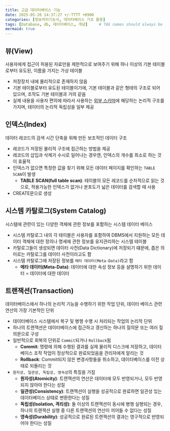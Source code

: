 ```yaml
---
title: 고급 데이터베이스 기능
date: 2025-05-26 14:37:27 +/-TTTT +0900
categories: [정보처리기능사, 데이터베이스 기초 활용]
tags: [Database, db, 데이터베이스, 개념]     # TAG names should always be lowercase
mermaid: true
---
```


## 뷰(View)
사용자에게 접근이 허용된 자료만을 제한적으로 보여주기 위해 하나 이상의 기본 테이블로부터 유도된, 이름을 가지는 가상 테이블
* 저장장치 내에 물리적으로 존재하지 않음
* 기본 테이블로부터 유도된 테이블이기에, 기본 테이블과 같은 형태의 구조로 되어 있으며, 조작도 기본 테이블과 거의 같음
* 실제 내용을 사용자 편의에 따라서 사용하는 [외부 스키마](https://alder-r.github.io/posts/%EB%8D%B0%EC%9D%B4%ED%84%B0%EB%B2%A0%EC%9D%B4%EC%8A%A4%EC%9D%98-%EA%B0%9C%EB%85%90/#%EC%8A%A4%ED%82%A4%EB%A7%88%EC%9D%98-%EC%A0%95%EC%9D%98%EC%99%80-%EC%A2%85%EB%A5%98)에 해당하는 논리적 구조를 가지며, 테이터의 논리적 독립성을 일부 제공

## 인덱스(Index)
데이터 레코드의 검색 시간 단축을 위해 만든 보조적인 데이터 구조
* 레코드가 저장된 물리적 구조에 접근하는 방법을 제공
* 레코드의 삽입과 삭제가 수시로 일어나는 경우엔, 인덱스의 개수를 최소로 하는 것이 효율적
* 인덱스가 없으면 특정한 값을 찾기 위해 모든 데이터 페이지를 확인하는 `TABLE SCAN`이 발생
  * **TABLE SCAN(full table scan)**: 테이블의 모든 레코드를 순차적으로 읽는 것으로, 적용가능한 인덱스가 없거나 분포도가 넓은 데이터를 검색할 때 사용
* CREATE문으로 생성

## 시스템 카탈로그(System Catalog)
시스템에 관련이 있는 다양한 객체에 관한 정보를 포함하는 시스템 데이터 베이스
* 시스템 카탈로그 내의 각 테이블은 사용자를 포함하여 DBMS에서 지원하는 모든 데이터 객체에 대한 정의나 명세에 관한 정보를 유지관리하는 시스템 테이블
* 카탈로그들이 생성되면 데이터 사전(Data Dictionary)에 저장되기 떄문에, 좁은 의미로는 카탈로그를 데이터 사전이라고도 함
* 시스템 카탈로그에 저장된 정보를 `메타 데이터(Meta-Data)`라고 함
  * **메타 데이터(Meta-Data)**: 데이터에 대한 속성 정보 등을 설명하기 위한 데이터 = 데이터에 대한 데이터

## 트랜잭션(Transaction)
데이터베이스에서 하나의 논리적 기능을 수행하기 위한 작업 단위, 데이터 베이스 관련 연산의 가장 기본적인 단위
* 데이터베이스 시스템에서 복구 및 병행 수행 시 처리되는 작업의 논리적 단위
* 하나의 트랜잭션은 데이터베이스에 접근하고 갱신하는 하나의 질의문 또는 여러 질의문으로 구성
* 일반적으로 회복의 단위로 `Commit`되거나 `Rollback`됨
  * **Commit**: 명령에 의해 수행된 결과를 실제 물리적 디스크에 저장하고, 데이터베이스 조작 작업이 정상적으로 완료되었음을 관리자에게 알리는 것
  * **Rollback**: Commit되지 않은 변경사항들을 취소하고, 데이터베이스를 이전 상태로 되돌리는 것
* `원자성, 일관성, 독립성, 영속성`의 특징을 가짐
  * **원자성(Atomicity)**: 트랜잭션의 연산은 데이터에 모두 반영되거나, 모두 반영되지 않아야 한다는 성질
  * **일관성(Consistency)**: 트랜잭션이 실행을 성공적으로 완료하면 일관성 있는 데이터베이스 상태로 변환한다는 성질
  * **독립성(Isolation, 격리성)**: 둘 이상의 트랜잭션이 동시에 병행 실행되는 경우, 하나의 트랜잭션 실행 중 다른 트랜잭션의 연산이 끼어들 수 없다는 성질
  * **영속성(Durability)**: 성공적으로 완료된 트랜잭션의 결과는 영구적으로 반영되어야 한다는 성질